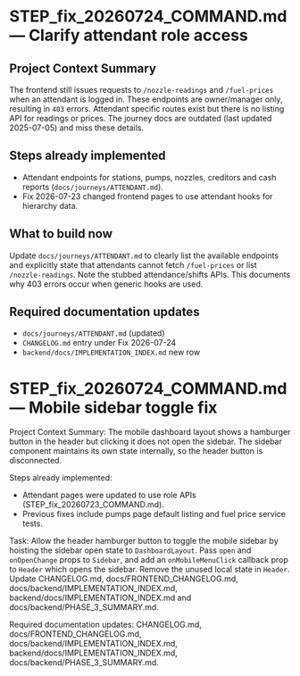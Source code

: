 # STEP_fix_20260724_COMMAND.md — Clarify attendant role access

## Project Context Summary
The frontend still issues requests to `/nozzle-readings` and `/fuel-prices` when an attendant is logged in. These endpoints are owner/manager only, resulting in `403` errors. Attendant specific routes exist but there is no listing API for readings or prices. The journey docs are outdated (last updated 2025-07-05) and miss these details.

## Steps already implemented
- Attendant endpoints for stations, pumps, nozzles, creditors and cash reports (`docs/journeys/ATTENDANT.md`).
- Fix 2026-07-23 changed frontend pages to use attendant hooks for hierarchy data.

## What to build now
Update `docs/journeys/ATTENDANT.md` to clearly list the available endpoints and explicitly state that attendants cannot fetch `/fuel-prices` or list `/nozzle-readings`. Note the stubbed attendance/shifts APIs. This documents why 403 errors occur when generic hooks are used.

## Required documentation updates
- `docs/journeys/ATTENDANT.md` (updated)
- `CHANGELOG.md` entry under Fix 2026-07-24
- `backend/docs/IMPLEMENTATION_INDEX.md` new row
# STEP_fix_20260724_COMMAND.md — Mobile sidebar toggle fix

Project Context Summary:
The mobile dashboard layout shows a hamburger button in the header but clicking it does not open the sidebar. The sidebar component maintains its own state internally, so the header button is disconnected.

Steps already implemented:
- Attendant pages were updated to use role APIs (STEP_fix_20260723_COMMAND.md).
- Previous fixes include pumps page default listing and fuel price service tests.

Task:
Allow the header hamburger button to toggle the mobile sidebar by hoisting the sidebar open state to `DashboardLayout`. Pass `open` and `onOpenChange` props to `Sidebar`, and add an `onMobileMenuClick` callback prop to `Header` which opens the sidebar. Remove the unused local state in `Header`.
Update CHANGELOG.md, docs/FRONTEND_CHANGELOG.md, docs/backend/IMPLEMENTATION_INDEX.md, backend/docs/IMPLEMENTATION_INDEX.md and docs/backend/PHASE_3_SUMMARY.md.

Required documentation updates: CHANGELOG.md, docs/FRONTEND_CHANGELOG.md, docs/backend/IMPLEMENTATION_INDEX.md, backend/docs/IMPLEMENTATION_INDEX.md, docs/backend/PHASE_3_SUMMARY.md.
